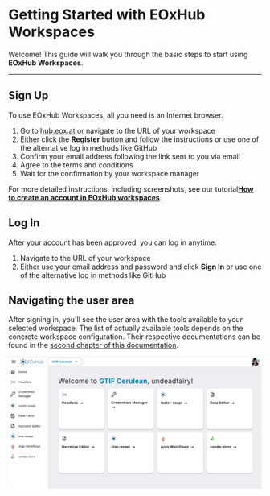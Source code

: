 # Getting Started with EOxHub Workspaces

Welcome! This guide will walk you through the basic steps to start using **EOxHub Workspaces**.

---

## Sign Up

To use EOxHub Workspaces, all you need is an Internet browser.

1. Go to [hub.eox.at](https://hub.eox.at) or navigate to the URL of your workspace
2. Either click the **Register** button and follow the instructions or use one of the alternative log in methods like GitHub
3. Confirm your email address following the link sent to you via email
4. Agree to the terms and conditions
5. Wait for the confirmation by your workspace manager

For more detailed instructions, including screenshots, see our tutorial[**How to create an account in EOxHub workspaces**](../tutorials/creating_account.md).

## Log In

After your account has been approved, you can log in anytime.

1. Navigate to the URL of your workspace
2. Either use your email address and password and click **Sign In** or use one of the alternative log in methods like GitHub

## Navigating the user area

After signing in, you'll see the user area with the tools available to your selected workspace. The list of actually available tools depends on the concrete workspace configuration. Their respective documentations can be found in the [second chapter of this documentation](https://documentation.hub.eox.at/jupyterlab/).

![user area](assets/user_area.png)
